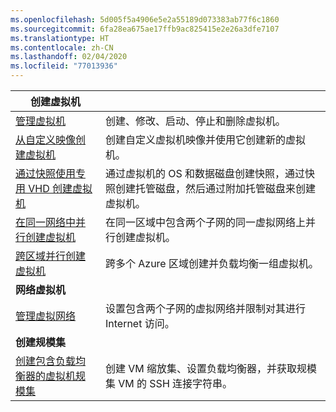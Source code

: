 ```yaml
---
ms.openlocfilehash: 5d005f5a4906e5e2a55189d073383ab77f6c1860
ms.sourcegitcommit: 6fa28ea675ae17ffb9ac825415e2e26a3dfe7107
ms.translationtype: HT
ms.contentlocale: zh-CN
ms.lasthandoff: 02/04/2020
ms.locfileid: "77013936"
---
```

| **创建虚拟机** || 
|---|---|
| [管理虚拟机][1] | 创建、修改、启动、停止和删除虚拟机。 |
| [从自定义映像创建虚拟机][2] | 创建自定义虚拟机映像并使用它创建新的虚拟机。 | 
| [通过快照使用专用 VHD 创建虚拟机][3] | 通过虚拟机的 OS 和数据磁盘创建快照，通过快照创建托管磁盘，然后通过附加托管磁盘来创建虚拟机。 |  
| [在同一网络中并行创建虚拟机][4] | 在同一区域中包含两个子网的同一虚拟网络上并行创建虚拟机。 |
| [跨区域并行创建虚拟机][5] | 跨多个 Azure 区域创建并负载均衡一组虚拟机。 |
| **网络虚拟机** || 
| [管理虚拟网络][6] | 设置包含两个子网的虚拟网络并限制对其进行 Internet 访问。 |
| **创建规模集** ||
| [创建包含负载均衡器的虚拟机规模集][7] | 创建 VM 缩放集、设置负载均衡器，并获取规模集 VM 的 SSH 连接字符串。 |

[1]: ../java-sdk-manage-virtual-machines.md
[2]: https://github.com/Azure-Samples/managed-disk-java-create-virtual-machine-using-custom-image/
[3]: https://github.com/Azure-Samples/managed-disk-java-create-virtual-machine-using-specialized-disk-from-vhd/
[4]: https://github.com/Azure-Samples/compute-java-manage-virtual-machines-in-parallel/
[5]: ../java-sdk-virtual-machines-in-parallel.md
[6]: ../java-sdk-manage-virtual-networks.md
[7]: ../java-sdk-manage-vm-scalesets.md
